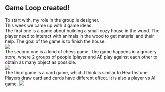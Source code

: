 ## Game Loop created!

To start with, my role in the group is designer.</br>
This week we came up with 3 game ideas. </br>
The first one is a game about building a small cozy house in the wood. The player need to interact with animals in the wood to get material and their help. The goal of the game is to finish the house.</br>
<image src="/GameRough1.jpg"></br>
The second one is a kind of chess game. The game happens in a grocery store, where 2 groups of people (player and AI) play against each other to obtain as many object as possible.</br>
<image src="/GameRough2.jpg"></br>
The third game is a card game, which I think is similar to Hearthstone. Players draw card and cards have different effect. It is also a player vs AI game.
<image src="/GameRough3.jpg">
